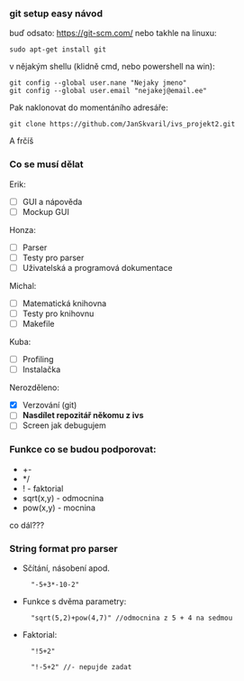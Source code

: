 ### git setup easy návod
buď odsato: https://git-scm.com/ nebo takhle na linuxu:

    sudo apt-get install git
v nějakým shellu (klidně cmd, nebo powershell na win): 

    git config --global user.nane "Nejaky jmeno"
    git config --global user.email "nejakej@email.ee"

Pak naklonovat do momentáního adresáře:

    git clone https://github.com/JanSkvaril/ivs_projekt2.git

A frčíš

### Co se musí dělat
Erik:
- [ ] GUI a nápověda
- [ ] Mockup GUI

Honza:
- [ ] Parser
- [ ] Testy pro parser
- [ ] Uživatelská a programová dokumentace

Michal:
- [ ] Matematická knihovna
- [ ] Testy pro knihovnu
- [ ] Makefile 

Kuba:
- [ ] Profiling
- [ ] Instalačka

Nerozděleno:
- [x] Verzování (git)
- [ ] **Nasdílet repozitář někomu z ivs**
- [ ] Screen jak debugujem

### Funkce co se budou podporovat:
* +-
* */
* ! - faktorial
* sqrt(x,y) - odmocnina
* pow(x,y) - mocnina

co dál???


### String format pro parser
* Sčítání, násobení apod.

        "-5+3*-10-2"
* Funkce s dvěma parametry:

        "sqrt(5,2)+pow(4,7)" //odmocnina z 5 + 4 na sedmou
* Faktorial:

        "!5+2"

        "!-5+2" //- nepujde zadat




